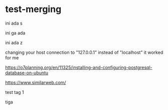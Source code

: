 # test-merging


ini ada s

ini ga ada

ini ada z

 changing your host connection to "127.0.0.1" instead of "localhost" it worked for me

 https://o7planning.org/en/11325/installing-and-configuring-postgresql-database-on-ubuntu

https://www.similarweb.com/

test tag 1

tiga